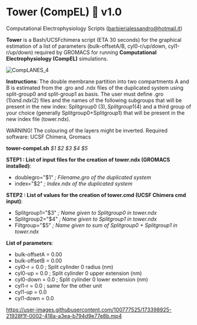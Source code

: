 # Tower (CompEL) 🗼 v1.0
Computational Electrophysiology Scripts  (barbierialessandro@hotmail.it)

**Tower** is a Bash/UCSFchimera script (ETA 30 seconds) for the graphical estimation of a list of parameters (bulk-offsetA/B, cyl0-r/up/down, cyl1-r/up/down) required by GROMACS for running **Computational Electrophysiology (CompEL)** simulations. 

![CompLANES_4](https://user-images.githubusercontent.com/100777525/168336198-ea55569f-da06-4bd4-964f-5ddcc1e3180a.png)

**Instructions**: The double membrane partition into two compartments A and B is estimated from the .gro and .ndx files of the duplicated system using split-group0 and split-group1 as basis. The user must define .gro ($1) and .ndx ($2) files and the names of the following subgroups that will be present in the new index: Splitgroup0 ($3), Splitgroup1 ($4) and a third group of your choice (generally Splitgroup0+Splitgroup1) that will be present in the new index file (tower.ndx). 

WARNING! The colouring of the layers might be inverted. Required software: UCSF Chimera, Gromacs 

**tower-compel.sh** _$1 $2 $3 $4 $5_

**STEP1 : List of input files for the creation of tower.ndx (GROMACS installed)**:
- doublegro="$1"          _; Filename.gro of the duplicated system_
- index="$2"              _; Index.ndx    of the duplicated system_

**STEP2 : List of values for the creation of tower.cmd (UCSF Chimera cmd input)**:
- Splitgroup1="$3"        _; Name given to Splitgroup0 in tower.ndx_  
- Splitgroup2="$4"        _; Name given to Splitgroup1 in tower.ndx_ 
- Filtgroup="$5"          _; Name given to sum of Splitgroup0 + Splitgroup1 in tower.ndx_

**List of parameters**: 
- bulk-offsetA = 0.00 
- bulk-offsetB = 0.00
- cyl0-r       = 0.0      ; Split cylinder 0 radius (nm)
- cyl0-up      = 0.0      ; Split cylinder 0 upper extension (nm)
- cyl0-down    = 0.0      ; Split cylinder 0 lower extension (nm) 
- cyl1-r       = 0.0      ; same for the other unit 
- cyl1-up      = 0.0 
- cyl1-down    = 0.0

https://user-images.githubusercontent.com/100777525/173398925-21928f1f-0002-418a-a3ea-b794d9e77e8b.mp4


